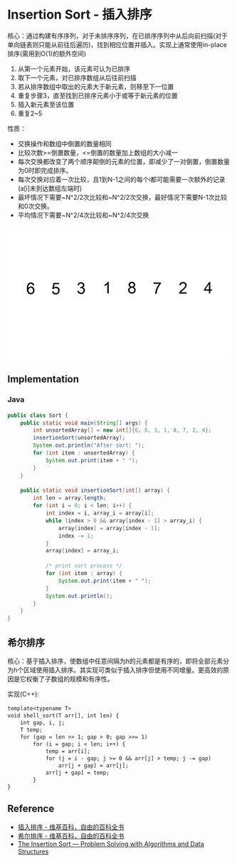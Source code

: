 # Insertion Sort - 插入排序

核心：通过构建有序序列，对于未排序序列，在已排序序列中从后向前扫描(对于单向链表则只能从前往后遍历)，找到相应位置并插入。实现上通常使用in-place排序(需用到O(1)的额外空间)

1. 从第一个元素开始，该元素可认为已排序
2. 取下一个元素，对已排序数组从后往前扫描
3. 若从排序数组中取出的元素大于新元素，则移至下一位置
4. 重复步骤3，直至找到已排序元素小于或等于新元素的位置
5. 插入新元素至该位置
6. 重复2~5

性质：

- 交换操作和数组中倒置的数量相同
- 比较次数>=倒置数量，<=倒置的数量加上数组的大小减一
- 每次交换都改变了两个顺序颠倒的元素的位置，即减少了一对倒置，倒置数量为0时即完成排序。
- 每次交换对应着一次比较，且1到N-1之间的每个i都可能需要一次额外的记录(a[i]未到达数组左端时)
- 最坏情况下需要~N^2/2次比较和~N^2/2次交换，最好情况下需要N-1次比较和0次交换。
- 平均情况下需要~N^2/4次比较和~N^2/4次交换

![Insertion Sort](../images/insertion_sort.gif)


## Implementation

### Java

```java
public class Sort {
	public static void main(String[] args) {
		int unsortedArray[] = new int[]{6, 5, 3, 1, 8, 7, 2, 4};
		insertionSort(unsortedArray);
		System.out.println("After sort: ");
		for (int item : unsortedArray) {
			System.out.print(item + " ");
		}
	}

	public static void insertionSort(int[] array) {
		int len = array.length;
		for (int i = 0; i < len; i++) {
			int index = i, array_i = array[i];
			while (index > 0 && array[index - 1] > array_i) {
				array[index] = array[index - 1];
				index -= 1;
			}
			array[index] = array_i;

			/* print sort process */
			for (int item : array) {
				System.out.print(item + " ");
			}
			System.out.println();
		}
	}
}
```


## 希尔排序

核心：基于插入排序，使数组中任意间隔为h的元素都是有序的，即将全部元素分为h个区域使用插入排序。其实现可类似于插入排序但使用不同增量。更高效的原因是它权衡了子数组的规模和有序性。

实现(C++):

```
template<typename T>
void shell_sort(T arr[], int len) {
	int gap, i, j;
	T temp;
	for (gap = len >> 1; gap > 0; gap >>= 1)
		for (i = gap; i < len; i++) {
			temp = arr[i];
			for (j = i - gap; j >= 0 && arr[j] > temp; j -= gap)
				arr[j + gap] = arr[j];
			arr[j + gap] = temp;
		}
}
```

## Reference

- [插入排序 - 维基百科，自由的百科全书](http://zh.wikipedia.org/wiki/%E6%8F%92%E5%85%A5%E6%8E%92%E5%BA%8F)
- [希尔排序 - 维基百科，自由的百科全书](http://zh.wikipedia.org/wiki/%E5%B8%8C%E5%B0%94%E6%8E%92%E5%BA%8F)
- [The Insertion Sort — Problem Solving with Algorithms and Data Structures](http://interactivepython.org/runestone/static/pythonds/SortSearch/TheInsertionSort.html)
